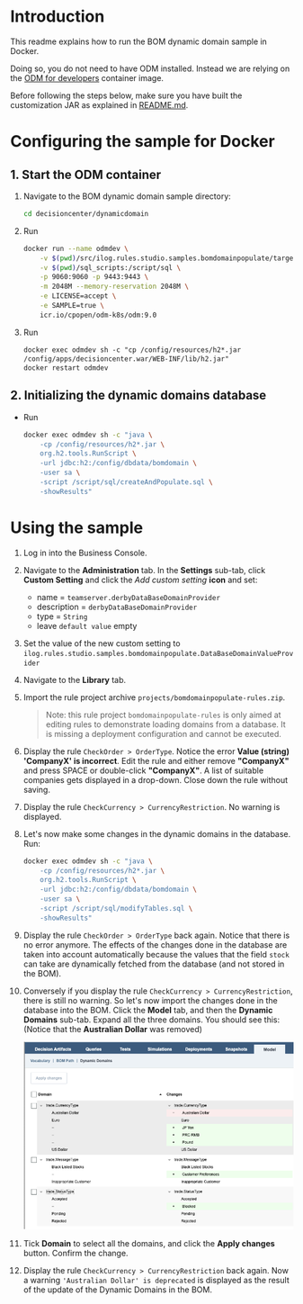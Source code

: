 
# Introduction

This readme explains how to run the BOM dynamic domain sample in Docker.

Doing so, you do not need to have ODM installed. Instead we are relying on the [ODM for developers](https://github.com/DecisionsDev/odm-for-developers) container image.

Before following the steps below, make sure you have built the customization JAR as explained in [README.md](README.md).

#  Configuring the sample for Docker

## 1. Start the ODM container

1. Navigate to the BOM dynamic domain sample directory:
    ```bash
    cd decisioncenter/dynamicdomain
    ```
1. Run
    ```bash
    docker run --name odmdev \
        -v $(pwd)/src/ilog.rules.studio.samples.bomdomainpopulate/target/bomdomainpopulate-1.0.jar:/config/apps/decisioncenter.war/WEB-INF/lib/bomdomainpopulate-1.0.jar \
        -v $(pwd)/sql_scripts:/script/sql \
        -p 9060:9060 -p 9443:9443 \
        -m 2048M --memory-reservation 2048M \
        -e LICENSE=accept \
        -e SAMPLE=true \
        icr.io/cpopen/odm-k8s/odm:9.0
    ```

1. Run
    ```
    docker exec odmdev sh -c "cp /config/resources/h2*.jar /config/apps/decisioncenter.war/WEB-INF/lib/h2.jar"
    docker restart odmdev
    ```

## 2. Initializing the dynamic domains database

- Run
    ```bash
    docker exec odmdev sh -c "java \
        -cp /config/resources/h2*.jar \
        org.h2.tools.RunScript \
        -url jdbc:h2:/config/dbdata/bomdomain \
        -user sa \
        -script /script/sql/createAndPopulate.sql \
        -showResults"
    ```

# Using the sample

1. Log in into the Business Console.
1. Navigate to the **Administration** tab. In the **Settings** sub-tab, click **Custom Setting** and click the *Add custom setting* **icon** and set:
    - name = `teamserver.derbyDataBaseDomainProvider`
    - description = `derbyDataBaseDomainProvider`
    - type = `String`
    - leave `default value` empty
1. Set the value of the new custom setting to `ilog.rules.studio.samples.bomdomainpopulate.DataBaseDomainValueProvider`
1. Navigate to the **Library** tab.
1. Import the rule project archive `projects/bomdomainpopulate-rules.zip`.
    > Note: this rule project `bomdomainpopulate-rules` is only aimed at editing rules to demonstrate loading domains from a database. It is missing a deployment configuration and cannot be executed.
1. Display the rule `CheckOrder > OrderType`. Notice the error **Value (string) 'CompanyX' is incorrect**. Edit the rule and either remove **"CompanyX"** and press SPACE or double-click **"CompanyX"**. A list of suitable companies gets displayed in a drop-down. Close down the rule without saving.
1. Display the rule `CheckCurrency > CurrencyRestriction`. No warning is displayed.
1. Let's now make some changes in the dynamic domains in the database. Run:
    ```bash
    docker exec odmdev sh -c "java \
        -cp /config/resources/h2*.jar \
        org.h2.tools.RunScript \
        -url jdbc:h2:/config/dbdata/bomdomain \
        -user sa \
        -script /script/sql/modifyTables.sql \
        -showResults"
    ```
1. Display the rule `CheckOrder > OrderType` back again. Notice that there is no error anymore. The effects of the changes done in the database are taken into account automatically because the values that the field `stock` can take are dynamically fetched from the database (and not stored in the BOM).
1. Conversely if you display the rule `CheckCurrency > CurrencyRestriction`, there is still no warning. So let's now import the changes done in the database into the BOM. Click the **Model** tab, and then the **Dynamic Domains** sub-tab. Expand all the three domains. You should see this: (Notice that the **Australian Dollar** was removed)

    ![Dynamic Domains update](images/dynamicDomainsUpdate.png)

1. Tick **Domain** to select all the domains, and click the **Apply changes** button. Confirm the change.
1. Display the rule `CheckCurrency > CurrencyRestriction` back again. Now a warning `'Australian Dollar' is deprecated` is displayed as the result of the update of the Dynamic Domains in the BOM.
